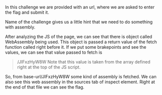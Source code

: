 In this challenge we are provided with an url, where we are asked to enter the flag and submit it.

Name of the challenge gives us a little hint that we need to do something with assembly.

After analyzing the JS of the page, we can see that there is object called WebAssembly being used. This object is passed a return value of the fetch function called right before it. If we put some brakepoints and see the values, we can see that value passed to fetch is

> /JIFxzHyW8W
Note that this value is taken from the array defined right at the top of the JS script.

So, from base-url/JIFxzHyW8W some kind of assembly is fetched. We can also see this web assembly in the sources tab of inspect element. Right at the end of that file we can see the flag.
